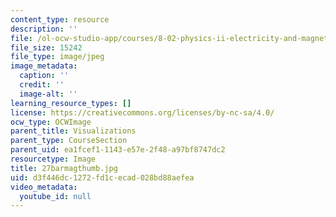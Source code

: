 ```yaml
---
content_type: resource
description: ''
file: /ol-ocw-studio-app/courses/8-02-physics-ii-electricity-and-magnetism-spring-2007/d3f446dc1272fd1cecad028bd88aefea_27barmagthumb.jpg
file_size: 15242
file_type: image/jpeg
image_metadata:
  caption: ''
  credit: ''
  image-alt: ''
learning_resource_types: []
license: https://creativecommons.org/licenses/by-nc-sa/4.0/
ocw_type: OCWImage
parent_title: Visualizations
parent_type: CourseSection
parent_uid: ea1fcef1-1143-e57e-2f48-a97bf8747dc2
resourcetype: Image
title: 27barmagthumb.jpg
uid: d3f446dc-1272-fd1c-ecad-028bd88aefea
video_metadata:
  youtube_id: null
---
```

